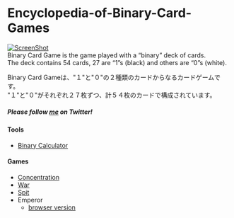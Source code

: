 Encyclopedia-of-Binary-Card-Games
=================================
<!-- ![](https://raw.githubusercontent.com/toruurakawa/Encyclopedia-of-Binary-Card-Games/master/Images/cover.jpg?token=ABHEZrqdUW5wKGFdN3E7l4O3LZwcg2oqks5Uc46awA%3D%3D) -->
[![ScreenShot](http://i.vimeocdn.com/video/500216336_640.jpg)](http://vimeo.com/114512040)  
  Binary Card Game is the game played with a “binary” deck of cards.  
  The deck contains 54 cards, 27 are “1”s (black) and others are “0”s (white).   
    
  Binary Card Gameは、"１"と"０"の２種類のカードからなるカードゲームです。  
  "１"と"０"がそれぞれ２７枚ずつ、計５４枚のカードで構成されています。
##### Please follow [me](https://twitter.com/BinaryCardGame) on Twitter!

#### Tools  
 * [Binary Calculator](http://franc.ly/bica/index.html)

#### Games
 * [Concentration](https://github.com/toruurakawa/Encyclopedia-of-Binary-Card-Games/blob/master/Games/Concentration.md)
 * [War](https://github.com/toruurakawa/Encyclopedia-of-Binary-Card-Games/blob/master/Games/War.md)
 * [Spit](https://github.com/toruurakawa/Encyclopedia-of-Binary-Card-Games/blob/master/Games/Spit.md)
 * Emperor
   * [browser version](http://qanta.jp/binary/) 
